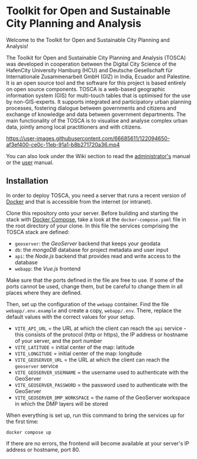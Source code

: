 # Toolkit for Open and Sustainable City Planning and Analysis

Welcome to the Toolkit for Open and Sustainable City Planning and Analysis!

The Toolkit for Open and Sustainable City Planning and Analysis (TOSCA) was developed in cooperation between the Digital City Science of the HafenCity University Hamburg (HCU) and Deutsche Gesellschaft für Internationale Zusammenarbeit GmbH (GIZ) in India, Ecuador and Palestine. It is an open source tool and the software for this project is based entirely on open source components. TOSCA is a web-based geographic information system (GIS) for multi-touch tables that is optimised for the use by non-GIS-experts. It supports integrated and participatory urban planning processes, fostering dialogue between governments and citizens and exchange of knowledge and data between government departments. The main functionality of the TOSCA is to visualise and analyse complex urban data, jointly among local practitioners and with citizens.

https://user-images.githubusercontent.com/66685611/122094650-af3ef400-ce0c-11eb-91a1-b8b271720a36.mp4

You can also look under the Wiki section to read the [administrator's](https://github.com/digitalcityscience/TOSCA/wiki/2.-Open-City-Toolkit-%E2%80%90-Administrator's-Guide) manual or the [user](https://github.com/digitalcityscience/TOSCA/wiki/1.-Open-City-Toolkit-%E2%80%90-User-manual) manual.

## Installation

In order to deploy TOSCA, you need a server that runs a recent version of [Docker](https://docs.docker.com/) and that is accessible from the internet (or intranet).

Clone this repository onto your server. Before building and starting the stack with [Docker Compose](https://docs.docker.com/compose/), take a look at the `docker-compose.yaml` file in the root directory of your clone. In this file the services comprising the TOSCA stack are defined:

- `geoserver`: the _GeoServer_ backend that keeps your geodata
- `db`: the _mongoDB_ database for project metadata and user input
- `api`: the _Node.js_ backend that provides read and write access to the database
- `webapp`: the _Vue.js_ frontend

Make sure that the ports defined in the file are free to use. If some of the ports cannot be used, change them, but be careful to change them in all places where they are defined.

Then, set up the configuration of the `webapp` container. Find the file `webapp/.env.example` and create a copy, `webapp/.env`. There, replace the default values with the correct values for your setup.

- `VITE_API_URL` = the URL at which the client can reach the `api` service - this consists of the protocol (http or https), the IP address or hostname of your server, and the port number
- `VITE_LATITUDE` = initial center of the map: latitude
- `VITE_LONGITUDE` = initial center of the map: longitude
- `VITE_GEOSERVER_URL` = the URL at which the client can reach the `geoserver` service
- `VITE_GEOSERVER_USERNAME` = the username used to authenticate with the GeoServer
- `VITE_GEOSERVER_PASSWORD` = the password used to authenticate with the GeoServer
- `VITE_GEOSERVER_DMP_WORKSPACE` = the name of the GeoServer workspace in which the DMP layers will be stored

When everything is set up, run this command to bring the services up for the first time:

```
docker compose up
```

If there are no errors, the frontend will become available at your server's IP address or hostname, port 80.
